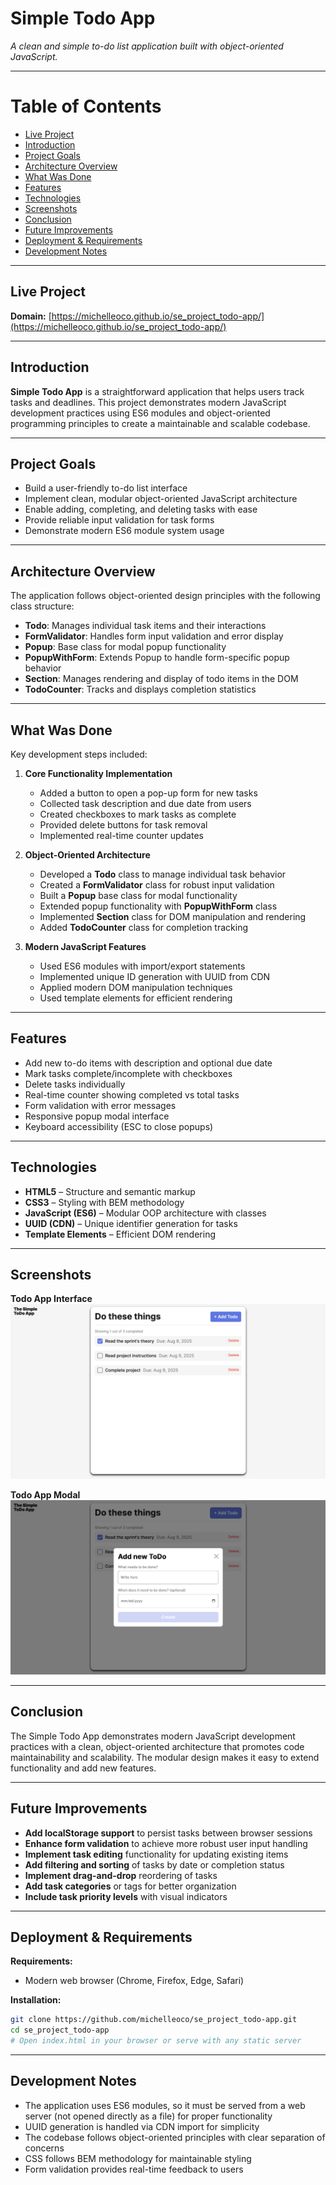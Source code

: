 # Simple Todo App

_A clean and simple to-do list application built with object-oriented JavaScript._

---

# Table of Contents

- [Live Project](#live-project)
- [Introduction](#introduction)
- [Project Goals](#project-goals)
- [Architecture Overview](#architecture-overview)
- [What Was Done](#what-was-done)
- [Features](#features)
- [Technologies](#technologies)
- [Screenshots](#screenshots)
- [Conclusion](#conclusion)
- [Future Improvements](#future-improvements)
- [Deployment & Requirements](#deployment--requirements)
- [Development Notes](#development-notes)

---

## Live Project

**Domain:** [https://michelleoco.github.io/se_project_todo-app/](https://michelleoco.github.io/se_project_todo-app/)

---

## Introduction

**Simple Todo App** is a straightforward application that helps users track tasks and deadlines. This project demonstrates modern JavaScript development practices using ES6 modules and object-oriented programming principles to create a maintainable and scalable codebase.

---

## Project Goals

- Build a user-friendly to-do list interface
- Implement clean, modular object-oriented JavaScript architecture
- Enable adding, completing, and deleting tasks with ease
- Provide reliable input validation for task forms
- Demonstrate modern ES6 module system usage

---

## Architecture Overview

The application follows object-oriented design principles with the following class structure:

- **Todo**: Manages individual task items and their interactions
- **FormValidator**: Handles form input validation and error display
- **Popup**: Base class for modal popup functionality
- **PopupWithForm**: Extends Popup to handle form-specific popup behavior
- **Section**: Manages rendering and display of todo items in the DOM
- **TodoCounter**: Tracks and displays completion statistics

---

## What Was Done

Key development steps included:

1. **Core Functionality Implementation**

   - Added a button to open a pop-up form for new tasks
   - Collected task description and due date from users
   - Created checkboxes to mark tasks as complete
   - Provided delete buttons for task removal
   - Implemented real-time counter updates

2. **Object-Oriented Architecture**

   - Developed a **Todo** class to manage individual task behavior
   - Created a **FormValidator** class for robust input validation
   - Built a **Popup** base class for modal functionality
   - Extended popup functionality with **PopupWithForm** class
   - Implemented **Section** class for DOM manipulation and rendering
   - Added **TodoCounter** class for completion tracking

3. **Modern JavaScript Features**
   - Used ES6 modules with import/export statements
   - Implemented unique ID generation with UUID from CDN
   - Applied modern DOM manipulation techniques
   - Used template elements for efficient rendering

---

## Features

- Add new to-do items with description and optional due date
- Mark tasks complete/incomplete with checkboxes
- Delete tasks individually
- Real-time counter showing completed vs total tasks
- Form validation with error messages
- Responsive popup modal interface
- Keyboard accessibility (ESC to close popups)

---

## Technologies

- **HTML5** – Structure and semantic markup
- **CSS3** – Styling with BEM methodology
- **JavaScript (ES6)** – Modular OOP architecture with classes
- **UUID (CDN)** – Unique identifier generation for tasks
- **Template Elements** – Efficient DOM rendering

---

## Screenshots

**Todo App Interface**  
![Todo App Screenshot](./screenshots/todo_app.png)

**Todo App Modal**  
![Todo App Modal Screenshot](./screenshots/todo_app_modal.png)

---

## Conclusion

The Simple Todo App demonstrates modern JavaScript development practices with a clean, object-oriented architecture that promotes code maintainability and scalability. The modular design makes it easy to extend functionality and add new features.

---

## Future Improvements

- **Add localStorage support** to persist tasks between browser sessions
- **Enhance form validation** to achieve more robust user input handling
- **Implement task editing** functionality for updating existing items
- **Add filtering and sorting** of tasks by date or completion status
- **Implement drag-and-drop** reordering of tasks
- **Add task categories** or tags for better organization
- **Include task priority levels** with visual indicators

---

## Deployment & Requirements

**Requirements:**

- Modern web browser (Chrome, Firefox, Edge, Safari)

**Installation:**

```bash
git clone https://github.com/michelleoco/se_project_todo-app.git
cd se_project_todo-app
# Open index.html in your browser or serve with any static server
```

---

## Development Notes

- The application uses ES6 modules, so it must be served from a web server (not opened directly as a file) for proper functionality
- UUID generation is handled via CDN import for simplicity
- The codebase follows object-oriented principles with clear separation of concerns
- CSS follows BEM methodology for maintainable styling
- Form validation provides real-time feedback to users
